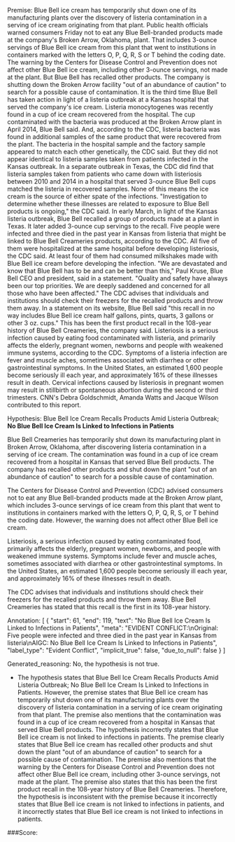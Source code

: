 
Premise:
Blue Bell ice cream has temporarily shut down one of its manufacturing plants over the discovery of listeria contamination in a serving of ice cream originating from that plant. Public health officials warned consumers Friday not to eat any Blue Bell-branded products made at the company's Broken Arrow, Oklahoma, plant. That includes 3-ounce servings of Blue Bell ice cream from this plant that went to institutions in containers marked with the letters O, P, Q, R, S or T behind the coding date. The warning by the Centers for Disease Control and Prevention does not affect other Blue Bell ice cream, including other 3-ounce servings, not made at the plant. But Blue Bell has recalled other products. The company is shutting down the Broken Arrow facility "out of an abundance of caution" to search for a possible cause of contamination. It is the third time Blue Bell has taken action in light of a listeria outbreak at a Kansas hospital that served the company's ice cream. Listeria monocytogenes was recently found in a cup of ice cream recovered from the hospital. The cup contaminated with the bacteria was produced at the Broken Arrow plant in April 2014, Blue Bell said. And, according to the CDC, listeria bacteria was found in additional samples of the same product that were recovered from the plant. The bacteria in the hospital sample and the factory sample appeared to match each other genetically, the CDC said. But they did not appear identical to listeria samples taken from patients infected in the Kansas outbreak. In a separate outbreak in Texas, the CDC did find that listeria samples taken from patients who came down with listeriosis between 2010 and 2014 in a hospital that served 3-ounce Blue Bell cups matched the listeria in recovered samples. None of this means the ice cream is the source of either spate of the infections. "Investigation to determine whether these illnesses are related to exposure to Blue Bell products is ongoing," the CDC said. In early March, in light of the Kansas listeria outbreak, Blue Bell recalled a group of products made at a plant in Texas. It later added 3-ounce cup servings to the recall. Five people were infected and three died in the past year in Kansas from listeria that might be linked to Blue Bell Creameries products, according to the CDC. All five of them were hospitalized at the same hospital before developing listeriosis, the CDC said. At least four of them had consumed milkshakes made with Blue Bell ice cream before developing the infection. "We are devastated and know that Blue Bell has to be and can be better than this," Paul Kruse, Blue Bell CEO and president, said in a statement. "Quality and safety have always been our top priorities. We are deeply saddened and concerned for all those who have been affected." The CDC advises that individuals and institutions should check their freezers for the recalled products and throw them away. In a statement on its website, Blue Bell said "this recall in no way includes Blue Bell ice cream half gallons, pints, quarts, 3 gallons or other 3 oz. cups." This has been the first product recall in the 108-year history of Blue Bell Creameries, the company said. Listeriosis is a serious infection caused by eating food contaminated with listeria, and primarily affects the elderly, pregnant women, newborns and people with weakened immune systems, according to the CDC. Symptoms of a listeria infection are fever and muscle aches, sometimes associated with diarrhea or other gastrointestinal symptoms. In the United States, an estimated 1,600 people become seriously ill each year, and approximately 16% of these illnesses result in death. Cervical infections caused by listeriosis in pregnant women may result in stillbirth or spontaneous abortion during the second or third trimesters. CNN's Debra Goldschmidt, Amanda Watts and Jacque Wilson contributed to this report.


Hypothesis:
Blue Bell Ice Cream Recalls Products Amid Listeria Outbreak; **No Blue Bell Ice Cream Is Linked to Infections in Patients**

Blue Bell Creameries has temporarily shut down its manufacturing plant in Broken Arrow, Oklahoma, after discovering listeria contamination in a serving of ice cream. The contamination was found in a cup of ice cream recovered from a hospital in Kansas that served Blue Bell products. The company has recalled other products and shut down the plant "out of an abundance of caution" to search for a possible cause of contamination.

The Centers for Disease Control and Prevention (CDC) advised consumers not to eat any Blue Bell-branded products made at the Broken Arrow plant, which includes 3-ounce servings of ice cream from this plant that went to institutions in containers marked with the letters O, P, Q, R, S, or T behind the coding date. However, the warning does not affect other Blue Bell ice cream.

Listeriosis, a serious infection caused by eating contaminated food, primarily affects the elderly, pregnant women, newborns, and people with weakened immune systems. Symptoms include fever and muscle aches, sometimes associated with diarrhea or other gastrointestinal symptoms. In the United States, an estimated 1,600 people become seriously ill each year, and approximately 16% of these illnesses result in death.

The CDC advises that individuals and institutions should check their freezers for the recalled products and throw them away. Blue Bell Creameries has stated that this recall is the first in its 108-year history.

Annotation:
[
  {
    "start": 61,
    "end": 119,
    "text": "No Blue Bell Ice Cream Is Linked to Infections in Patients",
    "meta": "EVIDENT CONFLICT:\nOriginal:  Five people were infected and three died in the past year in Kansas from listeria\nAIGC: No Blue Bell Ice Cream Is Linked to Infections in Patients",
    "label_type": "Evident Conflict",
    "implicit_true": false,
    "due_to_null": false
  }
]

Generated_reasoning:
No, the hypothesis is not true. 
- The hypothesis states that Blue Bell Ice Cream Recalls Products Amid Listeria Outbreak; No Blue Bell Ice Cream Is Linked to Infections in Patients. However, the premise states that Blue Bell ice cream has temporarily shut down one of its manufacturing plants over the discovery of listeria contamination in a serving of ice cream originating from that plant. The premise also mentions that the contamination was found in a cup of ice cream recovered from a hospital in Kansas that served Blue Bell products. The hypothesis incorrectly states that Blue Bell ice cream is not linked to infections in patients. The premise clearly states that Blue Bell ice cream has recalled other products and shut down the plant "out of an abundance of caution" to search for a possible cause of contamination. The premise also mentions that the warning by the Centers for Disease Control and Prevention does not affect other Blue Bell ice cream, including other 3-ounce servings, not made at the plant. The premise also states that this has been the first product recall in the 108-year history of Blue Bell Creameries. Therefore, the hypothesis is inconsistent with the premise because it incorrectly states that Blue Bell ice cream is not linked to infections in patients, and it incorrectly states that Blue Bell ice cream is not linked to infections in patients.

###Score:
